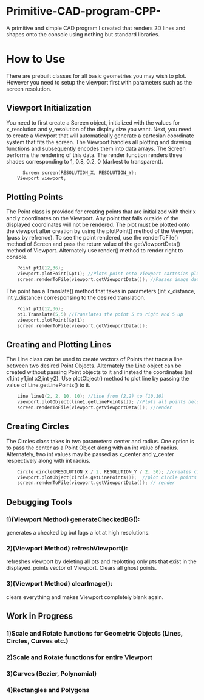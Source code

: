 # Primitive-CAD-program-CPP-
A primitive and simple CAD program I created that renders 2D lines and shapes onto the console using nothing but standard libraries.

# How to Use
There are prebuilt classes for all basic geometries you may wish to plot. 
However you need to setup the viewport first with parameters such as the screen resolution.

## Viewport Initialization
You need to first create a Screen object, initialized with the values for x_resolution and y_resolution of the display size you want. 
Next, you need to create a Viewport that will automatically generate a cartesian coordinate system that fits the screen. 
The Viewport handles all plotting and drawing functions and subsequently encodes them into data arrays. 
The Screen performs the rendering of this data. The render function renders three shades corresponding to 1, 0.8, 0.2, 0 (darkest to transparent).

```cpp 
      Screen screen(RESOLUTION_X, RESOLUTION_Y);
    Viewport viewport;
```
## Plotting Points
The Point class is provided for creating points that are initialized with their x and y coordinates on the Viewport. Any point that falls outside of the displayed coordinates will not be rendered.
The plot must be plotted onto the viewport after creation by using the plotPoint() method of the Viewport (pass by refrence). 
To see the point rendered, use the renderToFile() method of Screen and pass the return value of the getViewportData() method of Viewport. Alternately use render() method to render right to console.

```cpp
    Point pt1(12,36);
    viewport.plotPoint(&pt1); //Plots point onto viewport cartesian plane
    screen.renderToFile(viewport.getViewportData()); //Passes image data to Screen to be rendered into a .txt file
```
The point has a Translate() method that takes in parameters (int x_distance, int y_distance) corresponsing to the desired translation.

```cpp
    Point pt1(12,36);
    pt1.Translate(5,5) //Translates the point 5 to right and 5 up
    viewport.plotPoint(&pt1);
    screen.renderToFile(viewport.getViewportData());
```
## Creating and Plotting Lines
The Line class can be used to create vectors of Points that trace a line between two desired Point Objects. Alternately the Line object can be created without passing Point objects to it and instead the coordinates (int x1,int y1,int x2,int y2).
Use plotObject() method to plot line by passing the value of Line.getLinePoints() to it.

```cpp
    Line line1(2, 2, 10, 10); //Line from (2,2) to (10,10)
    viewport.plotObject(line1.getLinePoints()); //Plots all points belonging to line onto viewport
    screen.renderToFile(viewport.getViewportData()); //render
```

## Creating Circles
The Circles class takes in two parameters: center and radius. One option is to pass the center as a Point Object along with an int value of radius.
Alternately, two int values may be passed as x_center and y_center respectively along with int radius.

```cpp
    Circle circle(RESOLUTION_X / 2, RESOLUTION_Y / 2, 50); //creates circle at centre of screen with radius=50
    viewport.plotObject(circle.getLinePoints());  //plot circle points onto viewport
    screen.renderToFile(viewport.getViewportData()); // render
```

## Debugging Tools
### 1)(Viewport Method) generateCheckedBG(): 
generates a checked bg but lags a lot at high resolutions.
### 2)(Viewport Method) refreshViewport(): 
refreshes viewport by deleting all pts and replotting only pts that exist in the displayed_points vector of Viewport. Clears all ghost points.
### 3)(Viewport Method) clearImage(): 
clears everything and makes Viewport completely blank again.

## Work in Progress
### 1)Scale and Rotate functions for Geometric Objects (Lines, Circles, Curves etc.)

### 2)Scale and Rotate functions for entire Viewport

### 3)Curves (Bezier, Polynomial)

### 4)Rectangles and Polygons
